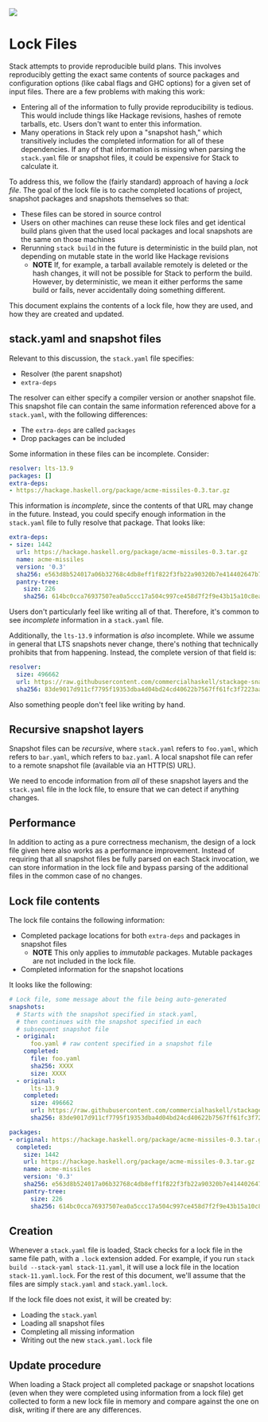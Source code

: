 <div class="hidden-warning"><a href="https://docs.haskellstack.org/"><img src="https://cdn.jsdelivr.net/gh/commercialhaskell/stack/doc/img/hidden-warning.svg"></a></div>

# Lock Files

Stack attempts to provide reproducible build plans. This involves
reproducibly getting the exact same contents of source packages and
configuration options (like cabal flags and GHC options) for a given
set of input files. There are a few problems with making this work:

* Entering all of the information to fully provide reproducibility is
  tedious. This would include things like Hackage revisions, hashes of
  remote tarballs, etc. Users don't want to enter this information.
* Many operations in Stack rely upon a "snapshot hash," which
  transitively includes the completed information for all of these
  dependencies. If any of that information is missing when parsing the
  `stack.yaml` file or snapshot files, it could be expensive for Stack
  to calculate it.

To address this, we follow the (fairly standard) approach of having a
_lock file_. The goal of the lock file is to cache completed
locations of project, snapshot packages and snapshots themselves so that:

* These files can be stored in source control
* Users on other machines can reuse these lock files and get identical
  build plans given that the used local packages and local snapshots are
  the same on those machines
* Rerunning `stack build` in the future is deterministic in the build
  plan, not depending on mutable state in the world like Hackage
  revisions
    * **NOTE** If, for example, a tarball available remotely is
      deleted or the hash changes, it will not be possible for Stack
      to perform the build. However, by deterministic, we mean it
      either performs the same build or fails, never accidentally
      doing something different.

This document explains the contents of a lock file, how they are used,
and how they are created and updated.

## stack.yaml and snapshot files

Relevant to this discussion, the `stack.yaml` file specifies:

* Resolver (the parent snapshot)
* `extra-deps`

The resolver can either specify a compiler version or another snapshot
file. This snapshot file can contain the same information referenced
above for a `stack.yaml`, with the following differences:

* The `extra-deps` are called `packages`
* Drop packages can be included

Some information in these files can be incomplete. Consider:

~~~yaml
resolver: lts-13.9
packages: []
extra-deps:
- https://hackage.haskell.org/package/acme-missiles-0.3.tar.gz
~~~

This information is _incomplete_, since the contents of that URL may
change in the future. Instead, you could specify enough information in
the `stack.yaml` file to fully resolve that package. That looks like:

~~~yaml
extra-deps:
- size: 1442
  url: https://hackage.haskell.org/package/acme-missiles-0.3.tar.gz
  name: acme-missiles
  version: '0.3'
  sha256: e563d8b524017a06b32768c4db8eff1f822f3fb22a90320b7e414402647b735b
  pantry-tree:
    size: 226
    sha256: 614bc0cca76937507ea0a5ccc17a504c997ce458d7f2f9e43b15a10c8eaeb033
~~~

Users don't particularly feel like writing all of that. Therefore,
it's common to see _incomplete_ information in a `stack.yaml` file.

Additionally, the `lts-13.9` information is _also_ incomplete. While
we assume in general that LTS snapshots never change, there's nothing
that technically prohibits that from happening. Instead, the complete
version of that field is:

~~~yaml
resolver:
  size: 496662
  url: https://raw.githubusercontent.com/commercialhaskell/stackage-snapshots/master/lts/13/9.yaml
  sha256: 83de9017d911cf7795f19353dba4d04bd24cd40622b7567ff61fc3f7223aa3ea
~~~

Also something people don't feel like writing by hand.

## Recursive snapshot layers

Snapshot files can be _recursive_, where `stack.yaml` refers to
`foo.yaml`, which refers to `bar.yaml`, which refers to `baz.yaml`. A
local snapshot file can refer to a remote snapshot file (available via
an HTTP(S) URL).

We need to encode information from _all_ of these snapshot layers and
the `stack.yaml` file in the lock file, to ensure that we can detect
if anything changes.

## Performance

In addition to acting as a pure correctness mechanism, the design of a
lock file given here also works as a performance improvement. Instead
of requiring that all snapshot files be fully parsed on each Stack
invocation, we can store information in the lock file and bypass
parsing of the additional files in the common case of no changes.

## Lock file contents

The lock file contains the following information:

* Completed package locations for both `extra-deps` and packages in
  snapshot files
    * **NOTE** This only applies to _immutable_ packages. Mutable
      packages are not included in the lock file.
* Completed information for the snapshot locations

It looks like the following:

~~~yaml
# Lock file, some message about the file being auto-generated
snapshots:
  # Starts with the snapshot specified in stack.yaml,
  # then continues with the snapshot specified in each
  # subsequent snapshot file
  - original:
      foo.yaml # raw content specified in a snapshot file
    completed:
      file: foo.yaml
      sha256: XXXX
      size: XXXX
  - original:
      lts-13.9
    completed:
      size: 496662
      url: https://raw.githubusercontent.com/commercialhaskell/stackage-snapshots/master/lts/13/9.yaml
      sha256: 83de9017d911cf7795f19353dba4d04bd24cd40622b7567ff61fc3f7223aa3ea

packages:
- original: https://hackage.haskell.org/package/acme-missiles-0.3.tar.gz
  completed:
    size: 1442
    url: https://hackage.haskell.org/package/acme-missiles-0.3.tar.gz
    name: acme-missiles
    version: '0.3'
    sha256: e563d8b524017a06b32768c4db8eff1f822f3fb22a90320b7e414402647b735b
    pantry-tree:
      size: 226
      sha256: 614bc0cca76937507ea0a5ccc17a504c997ce458d7f2f9e43b15a10c8eaeb033
~~~

## Creation

Whenever a `stack.yaml` file is loaded, Stack checks for a lock file
in the same file path, with a `.lock` extension added. For example, if
you run `stack build --stack-yaml stack-11.yaml`, it will use a lock
file in the location `stack-11.yaml.lock`. For the rest of this
document, we'll assume that the files are simply `stack.yaml` and
`stack.yaml.lock`.

If the lock file does not exist, it will be created by:

* Loading the `stack.yaml`
* Loading all snapshot files
* Completing all missing information
* Writing out the new `stack.yaml.lock` file

## Update procedure

When loading a Stack project all completed package or snapshot locations
(even when they were completed using information from a lock file) get
collected to form a new lock file in memory and compare against the one
on disk, writing if there are any differences.
